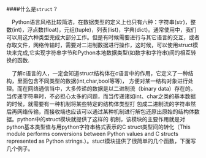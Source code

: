 ####什么是`struct` ?

&emsp;Python语言风格比较简洁，在数据类型的定义上也只有六种：字符串(str)，整数(int)，浮点数(float)，元组(tuple)，列表(list)，字典(dict)。通常使用中，我们可以用这六种类型完成大部分工作。但是有时候需要进行与其它语言的交互，或者存取文件，网络传输时，需要对二进制数据进行操作，这时候，可以使用struct模块来完成,它实现字符串字节和Python本地数据类型(如数字和字符串)间的相互转换的函数.

&emsp;了解c语言的人，一定会知道struct结构体在c语言中的作用，它定义了一种结构，里面包含不同类型的数据(int,char,bool等等)， 方便对某一结构对象进行处理。而在网络通信当中，大多传递的数据是以二进制流（binary data）存在的。当传递字符串时，不必担心太多的问题，而当传递诸如int、char之类的基本数据的时候，就需要有一种机制将某些特定的结构体类型打 包成二进制流的字符串然后再网络传输，而接收端也应该可以通过某种机制进行解包还原出原始的结构体数据。python中的struct模块就提供了这样的 机制，该模块的主要作用就是对python基本类型值与用python字符串格式表示的C struct类型间的转化（This module performs conversions between Python values and C structs represented as Python strings.）。stuct模块提供了很简单的几个函数，下面写几个例子。


